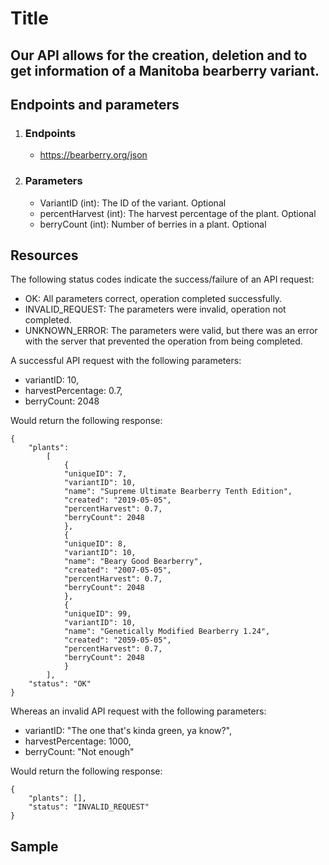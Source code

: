 
# Title

## Our API allows for the creation, deletion and to get information of a Manitoba bearberry variant.


## Endpoints and parameters
1. ### Endpoints
   * https://bearberry.org/json

2. ### Parameters
    * VariantID (int): The ID of the variant. Optional
    * percentHarvest (int): The harvest percentage of the plant. Optional
    * berryCount (int): Number of berries in a plant. Optional

## Resources

The following status codes indicate the success/failure of an API request:
* OK: All parameters correct, operation completed successfully.
* INVALID_REQUEST: The parameters were invalid, operation not completed.
* UNKNOWN_ERROR: The parameters were valid, but there was an error with the server that prevented the operation from being completed.

A successful API request with the following parameters:
* variantID: 10,
* harvestPercentage: 0.7,
* berryCount: 2048

Would return the following response:

```
{
    "plants": 
        [
            {
            "uniqueID": 7,
            "variantID": 10,
            "name": "Supreme Ultimate Bearberry Tenth Edition",
            "created": "2019-05-05",
            "percentHarvest": 0.7,
            "berryCount": 2048
            },
            {
            "uniqueID": 8,
            "variantID": 10,
            "name": "Beary Good Bearberry",
            "created": "2007-05-05",
            "percentHarvest": 0.7,
            "berryCount": 2048
            },
            {
            "uniqueID": 99,
            "variantID": 10,
            "name": "Genetically Modified Bearberry 1.24",
            "created": "2059-05-05",
            "percentHarvest": 0.7,
            "berryCount": 2048
            }
        ],
    "status": "OK"
}
```

Whereas an invalid API request with the following parameters:
* variantID: "The one that's kinda green, ya know?",
* harvestPercentage: 1000,
* berryCount: "Not enough"

Would return the following response:

```
{
    "plants": [],
    "status": "INVALID_REQUEST"
}
```

## Sample
